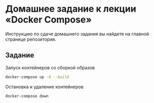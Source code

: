 # Домашнее задание к лекции «Docker Compose»

Инструкцию по сдаче домашнего задания вы найдете на главной странице репозитория. 

## Задание

Запуск контейнеров со сборкой образов
```bash
docker-compose up -d --build
```
Остановка и удаление контейнеров
```bash
docker-compose down
```